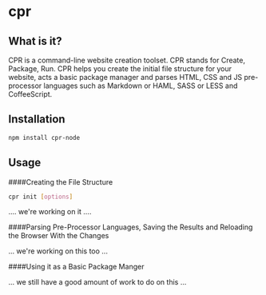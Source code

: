 cpr
===

What is it?
-----------

CPR is a command-line website creation toolset. CPR stands for Create, Package, Run. CPR helps you create the initial file structure for your website, acts a basic package manager and parses HTML, CSS and JS pre-processor languages such as Markdown or HAML, SASS or LESS and CoffeeScript.

Installation
------------

```bash
npm install cpr-node
```

Usage
-----

####Creating the File Structure

```bash
cpr init [options]
```

.... we're working on it ....

####Parsing Pre-Processor Languages, Saving the Results and Reloading the Browser With the Changes

... we're working on this too ...

####Using it as a Basic Package Manger

... we still have a good amount of work to do on this ...
